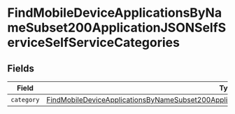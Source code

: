 # FindMobileDeviceApplicationsByNameSubset200ApplicationJSONSelfServiceSelfServiceCategories


## Fields

| Field                                                                                                                                                                                                                               | Type                                                                                                                                                                                                                                | Required                                                                                                                                                                                                                            | Description                                                                                                                                                                                                                         |
| ----------------------------------------------------------------------------------------------------------------------------------------------------------------------------------------------------------------------------------- | ----------------------------------------------------------------------------------------------------------------------------------------------------------------------------------------------------------------------------------- | ----------------------------------------------------------------------------------------------------------------------------------------------------------------------------------------------------------------------------------- | ----------------------------------------------------------------------------------------------------------------------------------------------------------------------------------------------------------------------------------- |
| `category`                                                                                                                                                                                                                          | [FindMobileDeviceApplicationsByNameSubset200ApplicationJSONSelfServiceSelfServiceCategoriesCategory](../../models/operations/findmobiledeviceapplicationsbynamesubset200applicationjsonselfserviceselfservicecategoriescategory.md) | :heavy_minus_sign:                                                                                                                                                                                                                  | N/A                                                                                                                                                                                                                                 |